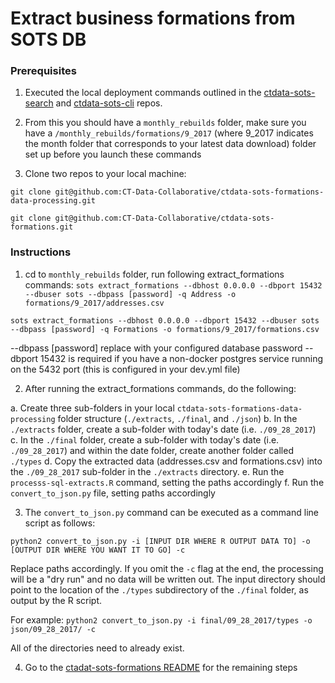 # Extract business formations from SOTS DB

### Prerequisites

1. Executed the local deployment commands outlined in the [ctdata-sots-search](https://github.com/CT-Data-Collaborative/ctdata-sots-search) and [ctdata-sots-cli](https://github.com/CT-Data-Collaborative/ctdata-sots-cli) repos. 

2. From this you should have a `monthly_rebuilds` folder, make sure you have a `/monthly_rebuilds/formations/9_2017` (where 9_2017 indicates the month folder that corresponds to your latest data download) folder set up before you launch these commands

3. Clone two repos to your local machine:

```git clone git@github.com:CT-Data-Collaborative/ctdata-sots-formations-data-processing.git```

```git clone git@github.com:CT-Data-Collaborative/ctdata-sots-formations.git```

### Instructions

1. cd to `monthly_rebuilds` folder, run following extract_formations commands:
```sots extract_formations --dbhost 0.0.0.0 --dbport 15432 --dbuser sots --dbpass [password] -q Address -o formations/9_2017/addresses.csv```

```sots extract_formations --dbhost 0.0.0.0 --dbport 15432 --dbuser sots --dbpass [password] -q Formations -o formations/9_2017/formations.csv```

--dbpass [password] replace with your configured database password
--dbport 15432 is required if you have a non-docker postgres service running on the 5432 port (this is configured in your dev.yml file)

2. After running the extract_formations commands, do the following:

a. Create three sub-folders in your local `ctdata-sots-formations-data-processing` folder structure (`./extracts`, `./final`, and `./json`)
b. In the `./extracts` folder, create a sub-folder with today's date (i.e. `./09_28_2017`)
c. In the `./final` folder, create a sub-folder with today's date (i.e. `./09_28_2017`) and within the date folder, create another folder called `./types`
d. Copy the extracted data (addresses.csv and formations.csv) into the `./09_28_2017` sub-folder in the `./extracts` directory.
e. Run the `processs-sql-extracts.R` command, setting the paths accordingly
f. Run the `convert_to_json.py` file, setting paths accordingly


3. The `convert_to_json.py` command can be executed as a command line script as follows:

`python2 convert_to_json.py -i [INPUT DIR WHERE R OUTPUT DATA TO] -o [OUTPUT DIR WHERE YOU WANT IT TO GO] -c`

Replace paths accordingly. If you omit the `-c` flag at the end, the processing will be a "dry run" and no data will be written out. The input directory should point to the location of the `./types` subdirectory of the `./final` folder, as output by the R script.

For example: `python2 convert_to_json.py -i final/09_28_2017/types -o json/09_28_2017/ -c`

All of the directories need to already exist.

4. Go to the [ctadat-sots-formations README](https://github.com/CT-Data-Collaborative/ctdata-sots-formations/blob/master/README.md) for the remaining steps 

